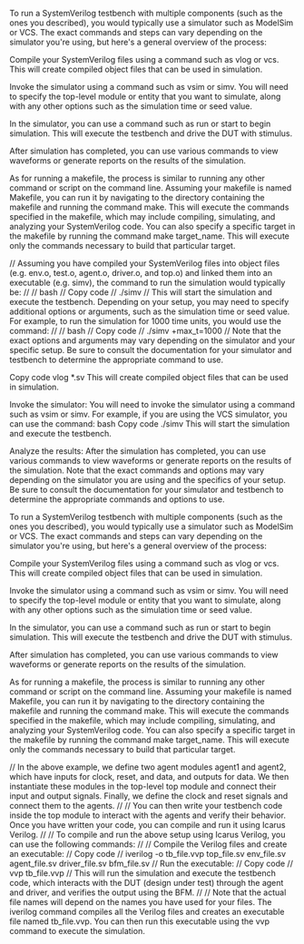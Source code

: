 To run a SystemVerilog testbench with multiple components (such as the ones you described), you would typically use a simulator such as ModelSim or VCS. The exact commands and steps can vary depending on the simulator you're using, but here's a general overview of the process:

Compile your SystemVerilog files using a command such as vlog or vcs. This will create compiled object files that can be used in simulation.

Invoke the simulator using a command such as vsim or simv. You will need to specify the top-level module or entity that you want to simulate, along with any other options such as the simulation time or seed value.

In the simulator, you can use a command such as run or start to begin simulation. This will execute the testbench and drive the DUT with stimulus.

After simulation has completed, you can use various commands to view waveforms or generate reports on the results of the simulation.

As for running a makefile, the process is similar to running any other command or script on the command line. Assuming your makefile is named Makefile, you can run it by navigating to the directory containing the makefile and running the command make. This will execute the commands specified in the makefile, which may include compiling, simulating, and analyzing your SystemVerilog code. You can also specify a specific target in the makefile by running the command make target_name. This will execute only the commands necessary to build that particular target.


// Assuming you have compiled your SystemVerilog files into object files (e.g. env.o, test.o, agent.o, driver.o, and top.o) and linked them into an executable (e.g. simv), the command to run the simulation would typically be:
// 
// bash
// Copy code
// ./simv
// This will start the simulation and execute the testbench. Depending on your setup, you may need to specify additional options or arguments, such as the simulation time or seed value. For example, to run the simulation for 1000 time units, you would use the command:
// 
// bash
// Copy code
// ./simv +max_t=1000
// Note that the exact options and arguments may vary depending on the simulator and your specific setup. Be sure to consult the documentation for your simulator and testbench to determine the appropriate command to use.



Copy code
vlog *.sv
This will create compiled object files that can be used in simulation.

Invoke the simulator: You will need to invoke the simulator using a command such as vsim or simv. For example, if you are using the VCS simulator, you can use the command:
bash
Copy code
./simv
This will start the simulation and execute the testbench.

Analyze the results: After the simulation has completed, you can use various commands to view waveforms or generate reports on the results of the simulation.
Note that the exact commands and options may vary depending on the simulator you are using and the specifics of your setup. Be sure to consult the documentation for your simulator and testbench to determine the appropriate commands and options to use.

To run a SystemVerilog testbench with multiple components (such as the ones you described), you would typically use a simulator such as ModelSim or VCS. The exact commands and steps can vary depending on the simulator you're using, but here's a general overview of the process:

Compile your SystemVerilog files using a command such as vlog or vcs. This will create compiled object files that can be used in simulation.

Invoke the simulator using a command such as vsim or simv. You will need to specify the top-level module or entity that you want to simulate, along with any other options such as the simulation time or seed value.

In the simulator, you can use a command such as run or start to begin simulation. This will execute the testbench and drive the DUT with stimulus.

After simulation has completed, you can use various commands to view waveforms or generate reports on the results of the simulation.

As for running a makefile, the process is similar to running any other command or script on the command line. Assuming your makefile is named Makefile, you can run it by navigating to the directory containing the makefile and running the command make. This will execute the commands specified in the makefile, which may include compiling, simulating, and analyzing your SystemVerilog code. You can also specify a specific target in the makefile by running the command make target_name. This will execute only the commands necessary to build that particular target.



// In the above example, we define two agent modules agent1 and agent2, which have inputs for clock, reset, and data, and outputs for data. We then instantiate these modules in the top-level top module and connect their input and output signals. Finally, we define the clock and reset signals and connect them to the agents.
// 
// You can then write your testbench code inside the top module to interact with the agents and verify their behavior. Once you have written your code, you can compile and run it using Icarus Verilog.
// 
// To compile and run the above setup using Icarus Verilog, you can use the following commands:
// 
// Compile the Verilog files and create an executable:
// Copy code
// iverilog -o tb_file.vvp top_file.sv env_file.sv agent_file.sv driver_file.sv bfm_file.sv
// Run the executable:
// Copy code
// vvp tb_file.vvp
// This will run the simulation and execute the testbench code, which interacts with the DUT (design under test) through the agent and driver, and verifies the output using the BFM.
// 
// Note that the actual file names will depend on the names you have used for your files. The iverilog command compiles all the Verilog files and creates an executable file named tb_file.vvp. You can then run this executable using the vvp command to execute the simulation.
